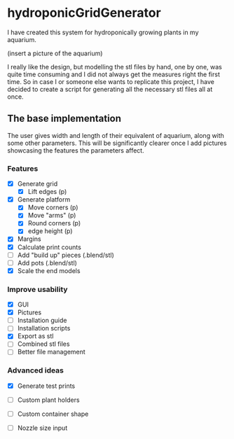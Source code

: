 # hydroponicGridGenerator

I have created this system for hydroponically growing plants in my aquarium. 

(insert a picture of the aquarium)

I really like the design, but modelling the stl files by hand, one by one, was quite time consuming and I did not 
always get the measures right the first time. So in case I or someone else wants to replicate this project, 
I have decided to create a script for generating all the necessary stl files all at once.

## The base implementation

The user gives width and length of their equivalent of aquarium, along with some other parameters. This will be significantly clearer once I add pictures showcasing the features the parameters affect.

### Features

- [x] Generate grid
  - [x] Lift edges (p)
- [x] Generate platform
  - [x] Move corners (p)
  - [x] Move "arms" (p)
  - [x] Round corners (p)
  - [x] edge height (p)
- [x] Margins
- [x] Calculate print counts
- [ ] Add "build up" pieces (.blend/stl)
- [ ] Add pots (.blend/stl)
- [x] Scale the end models

### Improve usability
- [x] GUI
- [x] Pictures
- [ ] Installation guide
- [ ] Installation scripts
- [x] Export as stl
- [ ] Combined stl files
- [ ] Better file management

### Advanced ideas

- [x] Generate test prints
- [ ] Custom plant holders
- [ ] Custom container shape
- [ ] Nozzle size input




